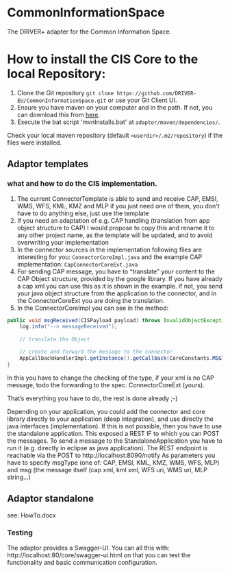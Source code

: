 # CommonInformationSpace
The DRIVER+ adapter for the Common Information Space.

# How to install the CIS Core to the local Repository:

1. Clone the Git repository `git clone https://github.com/DRIVER-EU/CommonInformationSpace.git` or use your Git Client UI.
2. Ensure you have maven on your computer and in the path. If not, you can download this from [here](https://maven.apache.org/download.cgi).
3. Execute the bat script 'mvnInstalls.bat' at `adaptor/maven/dependencies/`. 

Check your local maven repository (default `<userdir>/.m2/repository`) if the files were installed.

## Adaptor templates
### what and how to do the CIS implementation.

1. The current ConnectorTemplate is able to send and receive CAP, EMSI, WMS, WFS, KML, KMZ and MLP if you just need one of them, you don't have to do anything else, just use the template
2. If you need an adaptation of e.g. CAP handling (translation from app object structure to CAP) I would propose to copy this and rename it to any other project name, as the template will be updated, and to avoid overwriting your implementation
2. In the connector sources in the implementation following files are interesting for you: ```ConnectorCoreImpl.java``` and the example CAP implementation: ```CapConnectorCoreExt.java```
3. For sending CAP message, you have to “translate” your content to the CAP Object structure, provided by the google library. If you have already a cap xml you can use this as it is shown in the example. if not, you send your java object structure from the application to the connector, and in the ConnectorCoreExt you are doing the translation.
4. In the ConnectorCoreImpl you can see in the method: 
```java
public void msgReceived(CISPayload payload) throws InvalidObjectException {
	log.info("--> messageReceived");
	
    // translate the Object

	// create and forward the message to the connector
	AppCallbackHandlerImpl.getInstance().getCallback(CoreConstants.MSGTYPE_CAP).msgReceived(payload);
}
```

In this you have to change the checking of the type, if your xml is no CAP message, todo the forwarding to the spec. ConnectorCoreExt (yours).

That’s everything you have to do, the rest is done already ;-)

Depending on your application, you could add the connector and core library directly to your application (deep integration), and use directly the java interfaces (implementation). If this is not possible, then you have to use the standalone application. This exposed a REST IF to which you can POST the messages.
To send a message to the StandaloneApplication you have to run it (e.g. directly in eclipse as java application).
The REST endpoint is reachable via the POST to http://localhost:8090/notify
As parameters you have to specify msgType (one of: CAP, EMSI, KML, KMZ, WMS, WFS, MLP) and msg (the message itself (cap xml, kml xml, WFS uri, WMS uri, MLP string...)

## Adaptor standalone
see: HowTo.docx

### Testing
The adaptor provides a Swagger-UI. You can all this with: http://localhost:80/core/swagger-ui.html on that you can test the functionality and basic communication configuration.
